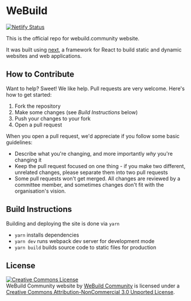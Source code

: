 # WeBuild

[![Netlify Status](https://api.netlify.com/api/v1/badges/ba693dc5-f63b-4eef-a2b5-e36687dc8cca/deploy-status)](https://app.netlify.com/sites/webuild-community/deploys)

This is the official repo for webuild.community website.

It was built using [next](https://nextjs.org/), a framework for React to build static and dynamic websites and web applications.

## How to Contribute

Want to help? Sweet! We like help. Pull requests are very welcome. Here's how
to get started:

1. Fork the repository
2. Make some changes (see _Build Instructions_ below)
3. Push your changes to your fork
4. Open a pull request

When you open a pull request, we'd appreciate if you follow some basic
guidelines:

- Describe what you're changing, and more importantly _why_ you're changing it
- Keep the pull request focused on one thing - if you make two different,
  unrelated changes, please separate them into two pull requests
- Some pull requests won't get merged. All changes are reviewed by a committee
  member, and sometimes changes don't fit with the organisation's vision.

## Build Instructions

Building and deploying the site is done via `yarn`

- `yarn` installs dependencies
- `yarn dev` runs webpack dev server for development mode
- `yarn build` builds source code to static files for production

## License

<a rel="license" href="http://creativecommons.org/licenses/by-nc/3.0/"><img alt="Creative Commons License" style="border-width:0" src="http://i.creativecommons.org/l/by-nc/3.0/88x31.png" /></a><br /><span xmlns:dct="http://purl.org/dc/terms/" property="dct:title">WeBuild Community website</span> by <a xmlns:cc="http://creativecommons.org/ns#" href="https://webuild.community" property="cc:attributionName" rel="cc:attributionURL">WeBuild Community</a> is licensed under a <a rel="license" href="http://creativecommons.org/licenses/by-nc/3.0/">Creative Commons Attribution-NonCommercial 3.0 Unported License</a>.<br />
